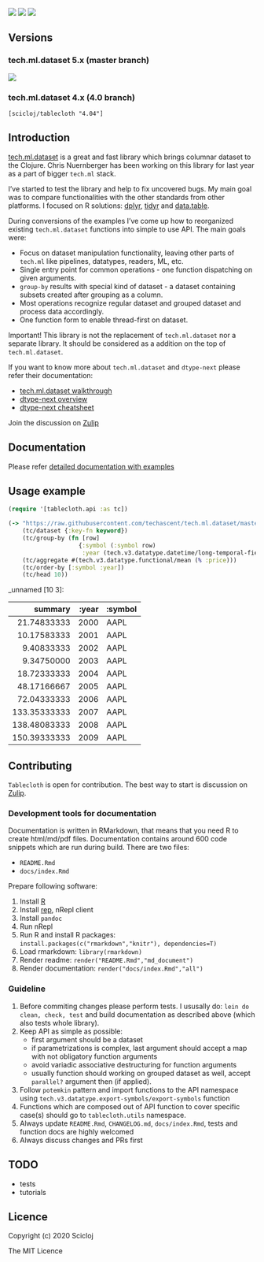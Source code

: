 [![](https://img.shields.io/clojars/v/scicloj/tablecloth)](https://clojars.org/scicloj/tablecloth)
[![](https://api.travis-ci.org/scicloj/tablecloth.svg?branch=master)](https://travis-ci.org/github/scicloj/tablecloth)
[![](https://img.shields.io/badge/zulip-discussion-yellowgreen)](https://clojurians.zulipchat.com/#narrow/stream/236259-tech.2Eml.2Edataset.2Edev/topic/api)

## Versions

### tech.ml.dataset 5.x (master branch)

[![](https://img.shields.io/clojars/v/scicloj/tablecloth)](https://clojars.org/scicloj/tablecloth)

### tech.ml.dataset 4.x (4.0 branch)

`[scicloj/tablecloth "4.04"]`

## Introduction

[tech.ml.dataset](https://github.com/techascent/tech.ml.dataset) is a
great and fast library which brings columnar dataset to the Clojure.
Chris Nuernberger has been working on this library for last year as a
part of bigger `tech.ml` stack.

I’ve started to test the library and help to fix uncovered bugs. My main
goal was to compare functionalities with the other standards from other
platforms. I focused on R solutions:
[dplyr](https://dplyr.tidyverse.org/),
[tidyr](https://tidyr.tidyverse.org/) and
[data.table](https://rdatatable.gitlab.io/data.table/).

During conversions of the examples I’ve come up how to reorganized
existing `tech.ml.dataset` functions into simple to use API. The main
goals were:

  - Focus on dataset manipulation functionality, leaving other parts of
    `tech.ml` like pipelines, datatypes, readers, ML, etc.
  - Single entry point for common operations - one function dispatching
    on given arguments.
  - `group-by` results with special kind of dataset - a dataset
    containing subsets created after grouping as a column.
  - Most operations recognize regular dataset and grouped dataset and
    process data accordingly.
  - One function form to enable thread-first on dataset.

Important\! This library is not the replacement of `tech.ml.dataset` nor
a separate library. It should be considered as a addition on the top of
`tech.ml.dataset`.

If you want to know more about `tech.ml.dataset` and `dtype-next` please
refer their documentation:

  - [tech.ml.dataset
    walkthrough](https://techascent.github.io/tech.ml.dataset/walkthrough.html)
  - [dtype-next
    overview](https://cnuernber.github.io/dtype-next/overview.html)
  - [dtype-next
    cheatsheet](https://cnuernber.github.io/dtype-next/cheatsheet.html)

Join the discussion on
[Zulip](https://clojurians.zulipchat.com/#narrow/stream/236259-tech.2Eml.2Edataset.2Edev/topic/api)

## Documentation

Please refer [detailed documentation with
examples](https://scicloj.github.io/tablecloth/index.html)

## Usage example

``` clojure
(require '[tablecloth.api :as tc])
```

``` clojure
(-> "https://raw.githubusercontent.com/techascent/tech.ml.dataset/master/test/data/stocks.csv"
    (tc/dataset {:key-fn keyword})
    (tc/group-by (fn [row]
                    {:symbol (:symbol row)
                     :year (tech.v3.datatype.datetime/long-temporal-field :years (:date row))}))
    (tc/aggregate #(tech.v3.datatype.functional/mean (% :price)))
    (tc/order-by [:symbol :year])
    (tc/head 10))
```

\_unnamed \[10 3\]:

|      summary | :year | :symbol |
| -----------: | ----: | ------- |
|  21.74833333 |  2000 | AAPL    |
|  10.17583333 |  2001 | AAPL    |
|   9.40833333 |  2002 | AAPL    |
|   9.34750000 |  2003 | AAPL    |
|  18.72333333 |  2004 | AAPL    |
|  48.17166667 |  2005 | AAPL    |
|  72.04333333 |  2006 | AAPL    |
| 133.35333333 |  2007 | AAPL    |
| 138.48083333 |  2008 | AAPL    |
| 150.39333333 |  2009 | AAPL    |

## Contributing

`Tablecloth` is open for contribution. The best way to start is
discussion on
[Zulip](https://clojurians.zulipchat.com/#narrow/stream/236259-tech.2Eml.2Edataset.2Edev/topic/api).

### Development tools for documentation

Documentation is written in RMarkdown, that means that you need R to
create html/md/pdf files. Documentation contains around 600 code
snippets which are run during build. There are two files:

  - `README.Rmd`
  - `docs/index.Rmd`

Prepare following software:

1.  Install [R](https://www.r-project.org/)
2.  Install [rep](https://github.com/eraserhd/rep), nRepl client
3.  Install `pandoc`
4.  Run nRepl
5.  Run R and install R packages:
    `install.packages(c("rmarkdown","knitr"), dependencies=T)`
6.  Load rmarkdown: `library(rmarkdown)`
7.  Render readme: `render("README.Rmd","md_document")`
8.  Render documentation: `render("docs/index.Rmd","all")`

### Guideline

1.  Before commiting changes please perform tests. I ususally do: `lein
    do clean, check, test` and build documentation as described above
    (which also tests whole library).
2.  Keep API as simple as possible:
      - first argument should be a dataset
      - if parametrizations is complex, last argument should accept a
        map with not obligatory function arguments
      - avoid variadic associative destructuring for function arguments
      - usually function should working on grouped dataset as well,
        accept `parallel?` argument then (if applied).
3.  Follow `potemkin` pattern and import functions to the API namespace
    using `tech.v3.datatype.export-symbols/export-symbols` function
4.  Functions which are composed out of API function to cover specific
    case(s) should go to `tablecloth.utils` namespace.
5.  Always update `README.Rmd`, `CHANGELOG.md`, `docs/index.Rmd`, tests
    and function docs are highly welcomed
6.  Always discuss changes and PRs first

## TODO

  - tests
  - tutorials

## Licence

Copyright (c) 2020 Scicloj

The MIT Licence
